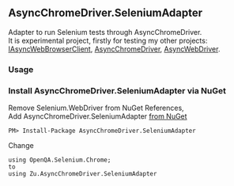 ﻿
## AsyncChromeDriver.SeleniumAdapter

Adapter to run Selenium tests through AsyncChromeDriver.  
It is experimental project, firstly for testing my other projects: [IAsyncWebBrowserClient](https://github.com/ToCSharp/IAsyncWebBrowserClient), [AsyncChromeDriver](https://github.com/ToCSharp/AsyncChromeDriver), [AsyncWebDriver](https://github.com/ToCSharp/AsyncWebDriver).  

### Usage

### Install AsyncChromeDriver.SeleniumAdapter via NuGet

Remove Selenium.WebDriver from NuGet References,  
Add AsyncChromeDriver.SeleniumAdapter [from NuGet](https://www.nuget.org/packages/AsyncChromeDriver.SeleniumAdapter/)
```
PM> Install-Package AsyncChromeDriver.SeleniumAdapter
```

Change 
``` 
using OpenQA.Selenium.Chrome;
to
using Zu.AsyncChromeDriver.SeleniumAdapter
```